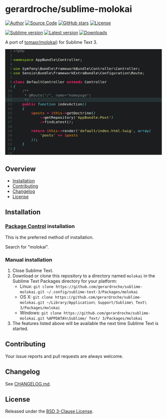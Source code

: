 # gerardroche/sublime-molokai

[![Author](https://img.shields.io/badge/author-@gerardroche-blue.svg?style=flat)](https://twitter.com/gerardroche)
[![Source Code](https://img.shields.io/badge/source-GitHub-blue.svg?style=flat)](https://github.com/gerardroche/sublime-molokai)
[![GitHub stars](https://img.shields.io/github/stars/gerardroche/sublime-molokai.svg?style=flat)](https://github.com/gerardroche/sublime-molokai/stargazers)
[![License](https://img.shields.io/badge/license-BSD--3-blue.svg?style=flat)](https://raw.githubusercontent.com/gerardroche/sublime-molokai/master/LICENSE)

[![Sublime version](https://img.shields.io/badge/sublime-v3-lightgrey.svg?style=flat)](https://sublimetext.com)
[![Latest version](https://img.shields.io/github/tag/gerardroche/sublime-molokai.svg?label=release&style=flat&maxAge=2592000)](https://github.com/gerardroche/sublime-molokai/tags)
[![Downloads](https://img.shields.io/packagecontrol/dt/molokai.svg?style=flat&maxAge=2592000)](https://packagecontrol.io/packages/molokai)

A port of [tomasr/molokai](https://github.com/tomasr/molokai)) for Sublime Text 3.

![Screenshot](screenshot_php.png)

## Overview

* [Installation](#installation)
* [Contributing](#contributing)
* [Changelog](#changelog)
* [License](#license)

## Installation

### [Package Control](https://packagecontrol.io) installation

This is the preferred method of installation.

Search for "molokai".

### Manual installation

1. Close Sublime Text.
2. Download or clone this repository to a directory named `molokai` in the Sublime Text Packages directory for your platform:
    * Linux: `git clone https://github.com/gerardroche/sublime-molokai.git ~/.config/sublime-text-3/Packages/molokai`
    * OS X: `git clone https://github.com/gerardroche/sublime-molokai.git ~/Library/Application\ Support/Sublime\ Text\ 3/Packages/molokai`
    * Windows: `git clone https://github.com/gerardroche/sublime-molokai.git %APPDATA%\Sublime/ Text/ 3/Packages/molokai`
3. The features listed above will be available the next time Sublime Text is started.

## Contributing

Your issue reports and pull requests are always welcome.

## Changelog

See [CHANGELOG.md](CHANGELOG.md).

## License

Released under the [BSD 3-Clause License](LICENSE).
